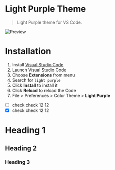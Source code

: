 # Light Purple Theme

> Light Purple theme for VS Code.  

![Preview](images/preview.gif)  

# Installation

1.  Install [Visual Studio Code](https://code.visualstudio.com/)  
2.  Launch Visual Studio Code  
3.  Choose **Extensions** from menu  
4.  Search for `light purple`  
5.  Click **Install** to install it  
6.  Click **Reload** to reload the Code  
7.  File > Preferences > Color Theme > **Light Purple**  

- [ ] check check 12 12  
- [x] check check 12 12  

Heading 1  
========  

Heading 2  
--------------  

### Heading 3
